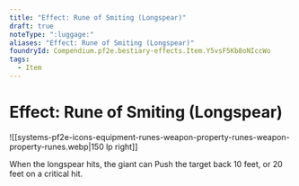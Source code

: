 ```yaml
---
title: "Effect: Rune of Smiting (Longspear)"
draft: true
noteType: ":luggage:"
aliases: "Effect: Rune of Smiting (Longspear)"
foundryId: Compendium.pf2e.bestiary-effects.Item.Y5vsF5Kb8oNIccWo
tags:
  - Item
---
```


# Effect: Rune of Smiting (Longspear)
![[systems-pf2e-icons-equipment-runes-weapon-property-runes-weapon-property-runes.webp|150 lp right]]

When the longspear hits, the giant can Push the target back 10 feet, or 20 feet on a critical hit.
